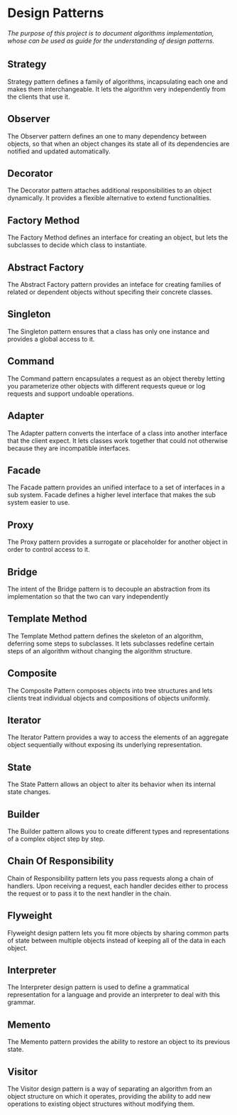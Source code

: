 
# Design Patterns
###### The purpose of this project is to document algorithms implementation, whose can be used as guide for the understanding of *design patterns*.

## Strategy

Strategy pattern defines a family of algorithms, incapsulating each one and makes them interchangeable. It lets the algorithm very independently from the clients that use it. 

## Observer

The Observer pattern defines an one to many dependency between objects, so that when an object changes its state all of its dependencies are notified and updated automatically.

## Decorator

The Decorator pattern attaches additional responsibilities to an object dynamically. It provides a flexible alternative to extend functionalities.

## Factory Method

The Factory Method defines an interface for creating an object, but lets the subclasses to decide which class to instantiate.

## Abstract Factory

The Abstract Factory pattern provides an inteface for creating families of related or dependent objects without specifing their concrete classes.

## Singleton

The Singleton pattern ensures that a class has only one instance and provides a global access to it.

## Command

The Command pattern encapsulates a request as an object thereby letting you parameterize other objects with different requests queue or log requests and support undoable operations.

## Adapter

The Adapter pattern converts the interface of a class into another interface that the client expect. It lets classes work together that could not otherwise because they are incompatible interfaces.

## Facade 

The Facade pattern provides an unified interface to a set of interfaces in a sub system. Facade defines a higher level interface that makes the sub system easier to use.

## Proxy

The Proxy pattern provides a surrogate or placeholder for another object in order to control access to it.

## Bridge

The intent of the Bridge pattern is to decouple an abstraction from its implementation so that the two can vary independently

## Template Method

The Template Method pattern defines the skeleton of an algorithm, deferring some steps to subclasses. It lets subclasses redefine certain steps of an algorithm without changing the algorithm structure.

## Composite

The Composite Pattern composes objects into tree structures and lets clients treat individual objects and compositions of objects uniformly. 

## Iterator

The Iterator Pattern provides a way to access the elements of an aggregate object sequentially without exposing its underlying representation. 

## State

The State Pattern allows an object to alter its behavior when its internal state changes.

## Builder

The Builder pattern allows you to create different types and representations of a complex object step by step. 

## Chain Of Responsibility

Chain of Responsibility pattern lets you pass requests along a chain of handlers. Upon receiving a request, each handler decides either to process the request or to pass it to the next handler in the chain.

## Flyweight

Flyweight design pattern lets you fit more objects by sharing common parts of state between multiple objects instead of keeping all of the data in each object.

## Interpreter

The Interpreter design pattern is used to define a grammatical representation for a language and provide an interpreter to deal with this grammar.

## Memento

The Memento pattern provides the ability to restore an object to its previous state.

## Visitor

The Visitor design pattern is a way of separating an algorithm from an object structure on which it operates, providing the ability to add new operations to existing object structures without modifying them.